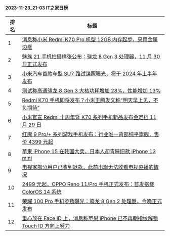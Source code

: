 #### 2023-11-23_21-03  IT之家日榜

| 排名 | 标题|
| --- | ---|
| 1 | [消息称小米 Redmi K70 Pro 机型 12GB 内存起步，采用金属边框](https://www.ithome.com/0/734/394.htm) |
| 2 | [魅族 21 手机拍摄样张公布：骁龙 8 Gen 3 处理器，11 月 30 日正式发布](https://www.ithome.com/0/734/374.htm) |
| 3 | [小米汽车首款车型 SU7 路试谍照曝光，将于 2024 年上半年发布](https://www.ithome.com/0/734/458.htm) |
| 4 | [测试称高通骁龙 8 Gen 3 大核功耗增加 28%，性能增加 13%](https://www.ithome.com/0/734/470.htm) |
| 5 | [Redmi K70 手机即将发布？小米王腾发文称“明天早上见，不负期待”](https://www.ithome.com/0/734/398.htm) |
| 6 | [小米官宣 Redmi 十周年暨 K70 系列手机新品发布会定档 11 月 29 日](https://www.ithome.com/0/734/437.htm) |
| 7 | [红魔 9 Pro/+ 系列游戏手机发布：行业唯一背部纯平旗舰，售价 4399 元起](https://www.ithome.com/0/734/536.htm) |
| 8 | [苹果 iPhone 15 在韩国大卖，日本人却青睐旧款 iPhone 13 mini](https://www.ithome.com/0/734/403.htm) |
| 9 | [电视家部分用户已收到退款，此前出现无法收看电视直播的情况](https://www.ithome.com/0/734/378.htm) |
| 10 | [2499 元起，OPPO Reno 11/Pro 手机正式发布：首发搭载 ColorOS 14 系统](https://www.ithome.com/0/734/518.htm) |
| 11 | [荣耀 100 Pro 手机参数曝光：骁龙 8 Gen 2 处理器，今晚正式发布](https://www.ithome.com/0/734/540.htm) |
| 12 | [重心放在 Face ID 上，消息称苹果 iPhone 已不再朝指纹解锁 Touch ID 方向上努力](https://www.ithome.com/0/734/408.htm) |
